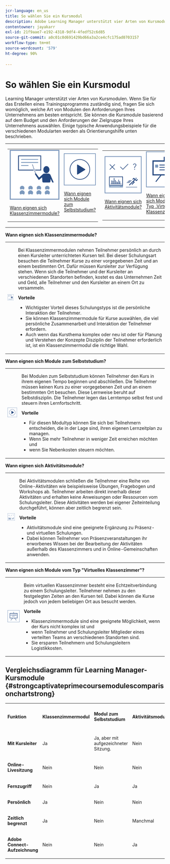 ```yaml
---
jcr-language: en_us
title: So wählen Sie ein Kursmodul
description: Adobe Learning Manager unterstützt vier Arten von Kursmodulen. Wenn Sie für das Erstellen eines Trainingsprogramms zuständig sind, fragen Sie sich womöglich, welche Art von Modulen den Anforderungen Ihres Unternehmens am besten entspricht. Sie können die Kursmodule basierend auf dem Budget und den Anforderungen der Zielgruppe Ihres Unternehmens auswählen. Einige typische Anwendungsbeispiele für die verschiedenen Modularten werden als Orientierungshilfe unten beschrieben.
contentowner: jayakarr
exl-id: 21f9aae7-e192-4318-9df4-4fedf52c6d85
source-git-commit: a0c01c0d691429bd66a3a2ce4cfc175ad0703157
workflow-type: tm+mt
source-wordcount: '579'
ht-degree: 90%

---
```


# So wählen Sie ein Kursmodul

Learning Manager unterstützt vier Arten von Kursmodulen. Wenn Sie für das Erstellen eines Trainingsprogramms zuständig sind, fragen Sie sich womöglich, welche Art von Modulen den Anforderungen Ihres Unternehmens am besten entspricht. Sie können die Kursmodule basierend auf dem Budget und den Anforderungen der Zielgruppe Ihres Unternehmens auswählen. Einige typische Anwendungsbeispiele für die verschiedenen Modularten werden als Orientierungshilfe unten beschrieben.

<table>
 <tbody>
  <tr>
   <td>
    <table>
     <tbody>
      <tr>
       <td><img src="assets/classroom-module.png">
        <p><a href="how-to-choose-modules.md#main-pars_text_1432182659">Wann eignen sich Klassenzimmermodule?</a></p></td>
       <td><img src="assets/self-placed-module.png">
        <p><a href="how-to-choose-modules.md#main-pars_text_735062721">Wann eignen sich Module zum Selbststudium? </a></p></td>
      </tr>
     </tbody>
    </table></td>
   <td>
    <table>
     <tbody>
      <tr>
       <td><img src="assets/activity.png">
        <p><a href="how-to-choose-modules.md#main-pars_text_1900017946">Wann eignen sich Aktivitätsmodule?</a></p></td>
       <td><img src="assets/virtual-classroom.png">
        <p><a href="how-to-choose-modules.md#main-pars_text_112651927">Wann eignen sich Module vom Typ „Virtuelles Klassenzimmer“?</a></p></td>
      </tr>
     </tbody>
    </table></td>
  </tr>
 </tbody>
</table>

**Wann eignen sich Klassenzimmermodule?**

<table>
 <tbody>
  <tr>
   <td><img src="assets/classroom-module.png"></td>
   <td>
    <p>Bei Klassenzimmermodulen nehmen Teilnehmer persönlich an durch einen Kursleiter unterrichteten Kursen teil. Bei dieser Schulungsart besuchen die Teilnehmer Kurse zu einer vorgegebenen Zeit und an einem bestimmten Ort. Dafür müssen Kursleiter zur Verfügung stehen. Wenn sich die Teilnehmer und der Kursleiter an verschiedenen Standorten befinden, kostet es das Unternehmen Zeit und Geld, alle Teilnehmer und den Kursleiter an einem Ort zu versammeln.</p>
    <p><strong>Vorteile</strong></p>
    <ul>
     <li>Wichtigster Vorteil dieses Schulungstyps ist die persönliche Interaktion der Teilnehmer. </li>
     <li>Sie können Klassenzimmermodule für Kurse auswählen, die viel persönliche Zusammenarbeit und Interaktion der Teilnehmer erfordern. </li>
     <li>Auch wenn das Kursthema komplex oder neu ist oder für Planung und Verstehen der Konzepte Disziplin der Teilnehmer erforderlich ist, ist ein Klassenzimmermodul die richtige Wahl.</li>
    </ul></td>
  </tr>
 </tbody>
</table>

**Wann eignen sich Module zum Selbststudium?**

<table>
 <tbody>
  <tr>
   <td><img src="assets/self-placed-module.png"></td>
   <td>
    <p>Bei Modulen zum Selbststudium können Teilnehmer den Kurs in ihrem eigenen Tempo beginnen und abschließen. Die Teilnehmer müssen keinen Kurs zu einer vorgegebenen Zeit und an einem bestimmten Ort besuchen. Diese Lernweise beruht auf Selbstdisziplin. Die Teilnehmer legen das Lerntempo selbst fest und steuern ihren Lernfortschritt.</p>
    <p> </p>
    <p><strong>Vorteile</strong></p>
    <ul>
     <li>Für diesen Modultyp können Sie sich bei Teilnehmern entscheiden, die in der Lage sind, ihren eigenen Lernzeitplan zu managen. </li>
     <li>Wenn Sie mehr Teilnehmer in weniger Zeit erreichen möchten und </li>
     <li>wenn Sie Nebenkosten steuern möchten.</li>
    </ul></td>
  </tr>
 </tbody>
</table>

**Wann eignen sich Aktivitätsmodule?**

<table>
 <tbody>
  <tr>
   <td><img src="assets/activity.png"></td>
   <td>
    <p>Bei Aktivitätsmodulen schließen die Teilnehmer eine Reihe von Online-Aktivitäten wie beispielsweise Übungen, Fragebogen und Workshops ab. Teilnehmer arbeiten direkt innerhalb dieser Aktivitäten und erhalten keine Anweisungen oder Ressourcen vom Schulungsleiter. Diese Aktivitäten werden bei eigener Zeiteinteilung durchgeführt, können aber zeitlich begrenzt sein.</p>
    <p> </p>
    <p><strong>Vorteile</strong></p>
    <ul>
     <li>Aktivitätsmodule sind eine geeignete Ergänzung zu Präsenz- und virtuellen Schulungen.</li>
     <li>Dabei können Teilnehmer von Präsenzveranstaltungen ihr erworbenes Wissen bei der Bearbeitung der Aktivitäten außerhalb des Klassenzimmers und in Online-Gemeinschaften anwenden.</li>
    </ul></td>
  </tr>
 </tbody>
</table>

**Wann eignen sich Module vom Typ &quot;Virtuelles Klassenzimmer&quot;?**

<table>
 <tbody>
  <tr>
   <td><img src="assets/virtual-classroom.png"></td>
   <td>
    <p>Beim virtuellen Klassenzimmer besteht eine Echtzeitverbindung zu einem Schulungsleiter. Teilnehmer nehmen zu den festgelegten Zeiten an den Kursen teil. Dabei können die Kurse jedoch von jedem beliebigen Ort aus besucht werden.</p>
    <p> </p>
    <p> </p>
    <p><strong>Vorteile</strong></p>
    <ul>
     <li>Klassenzimmermodule sind eine geeignete Möglichkeit, wenn der Kurs nicht komplex ist und</li>
     <li>wenn Teilnehmer und Schulungsleiter Mitglieder eines verteilten Teams an verschiedenen Standorten sind. </li>
     <li>Sie ersparen Teilnehmern und Schulungsleitern Logistikkosten.</li>
    </ul></td>
  </tr>
 </tbody>
</table>

## Vergleichsdiagramm für Learning Manager-Kursmodule {#strongcaptivateprimecoursemodulescomparisonchartstrong}

<table>
 <tbody>
  <tr>
   <td>
    <p><strong>Funktion </strong></p></td>
   <td>
    <p><strong>Klassenzimmermodul</strong></p></td>
   <td>
    <p><strong>Modul zum Selbststudium</strong><br></p></td>
   <td>
    <p><strong>Aktivitätsmodul</strong></p></td>
   <td>
    <p><strong>Virtuelles Klassenzimmer-Modul</strong></p></td>
  </tr>
  <tr>
   <td>
    <p><strong>Mit Kursleiter</strong></p></td>
   <td>
    <p>Ja</p></td>
   <td>
    <p>Ja, aber mit aufgezeichneter Sitzung. </p></td>
   <td>
    <p>Nein</p></td>
   <td>
    <p>Ja</p></td>
  </tr>
  <tr>
   <td>
    <p><strong>Online-Livesitzung</strong></p></td>
   <td>
    <p>Nein</p></td>
   <td>
    <p>Nein</p></td>
   <td>
    <p>Nein</p></td>
   <td>
    <p>Ja</p></td>
  </tr>
  <tr>
   <td>
    <p><strong>Fernzugriff</strong></p></td>
   <td>
    <p>Nein</p></td>
   <td>
    <p>Ja</p></td>
   <td>
    <p>Ja</p></td>
   <td>
    <p>Ja</p></td>
  </tr>
  <tr>
   <td>
    <p><strong>Persönlich</strong></p></td>
   <td>
    <p>Ja</p></td>
   <td>
    <p>Nein</p></td>
   <td>
    <p>Nein</p></td>
   <td>
    <p>Nein</p></td>
  </tr>
  <tr>
   <td>
    <p><strong>Zeitlich begrenzt</strong></p></td>
   <td>
    <p>Ja</p></td>
   <td>
    <p>Nein</p></td>
   <td>
    <p>Manchmal</p></td>
   <td>
    <p>Ja</p></td>
  </tr>
  <tr>
   <td>
    <p><strong>Adobe Connect-Aufzeichnung</strong></p></td>
   <td>
    <p>Nein</p></td>
   <td>
    <p>Nein</p></td>
   <td>
    <p>Ja</p></td>
   <td>
    <p>Nein</p></td>
  </tr>
 </tbody>
</table>
